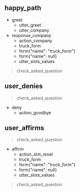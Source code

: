 
## happy_path
* greet
  - utter_greet
  - utter_company
* response_company
    - action_company
    - truck_form
    - form{"name": "truck_form"}
    - form{"name": null}
    - utter_slots_values
> check_asked_question
    
## user_denies
> check_asked_question
* deny
    - action_goodbye
    
## user_affirms
> check_asked_question
* affirm
    - action_slot_reset
    - truck_form
    - form{"name": "truck_form"}
    - form{"name": null}
    - utter_slots_values
> check_asked_question